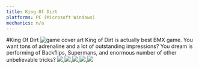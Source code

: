 ```yaml
---
title: King Of Dirt
platforms: PC (Microsoft Windows)
mechanics: n/a
---
```

#King Of Dirt
![game cover art](- "Logo Title Text 1")
King of Dirt is actually best BMX game. You want tons of adrenaline and a lot of outstanding impressions? You dream is performing of Backflips, Supermans, and enormous number of other unbelievable tricks?
<img src="//images.igdb.com/igdb/image/upload/t_thumb/d7qc3c5h3ofy0ac2s2o2.jpg"/>,<img src="//images.igdb.com/igdb/image/upload/t_thumb/mdvor888z4jmlre3ez6w.jpg"/>,<img src="//images.igdb.com/igdb/image/upload/t_thumb/nthjizpuerrjn66drh6r.jpg"/>,<img src="//images.igdb.com/igdb/image/upload/t_thumb/jyvuv8eowvjmnh1gkeor.jpg"/>,<img src="//images.igdb.com/igdb/image/upload/t_thumb/icx1llvkytkw71lcd49t.jpg"/>

